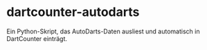 # dartcounter-autodarts
Ein Python-Skript, das AutoDarts-Daten ausliest und automatisch in DartCounter einträgt.  

